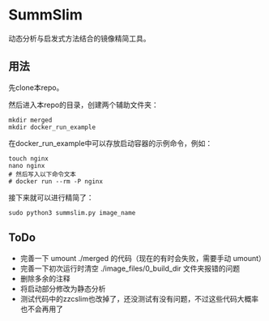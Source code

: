 # SummSlim

动态分析与启发式方法结合的镜像精简工具。

## 用法

先clone本repo。

然后进入本repo的目录，创建两个辅助文件夹：

```shell
mkdir merged
mkdir docker_run_example
```

在docker_run_example中可以存放启动容器的示例命令，例如：

```shell
touch nginx
nano nginx
# 然后写入以下命令文本
# docker run --rm -P nginx
```

接下来就可以进行精简了：

```shell
sudo python3 summslim.py image_name
```

## ToDo

- 完善一下 umount ./merged 的代码（现在的有时会失败，需要手动 umount）
- 完善一下初次运行时清空 ./image_files/0_build_dir 文件夹报错的问题
- 删除多余的注释
- 将启动部分修改为静态分析
- 测试代码中的zzcslim也改掉了，还没测试有没有问题，不过这些代码大概率也不会再用了

